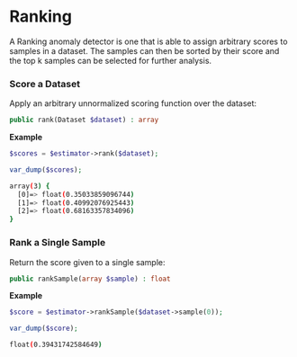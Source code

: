 # Ranking
A Ranking anomaly detector is one that is able to assign arbitrary scores to samples in a dataset. The samples can then be sorted by their score and the top k samples can be selected for further analysis.

### Score a Dataset
Apply an arbitrary unnormalized scoring function over the dataset:
```php
public rank(Dataset $dataset) : array
```

**Example**

```php
$scores = $estimator->rank($dataset);

var_dump($scores);
```

```sh
array(3) {
  [0]=> float(0.35033859096744)
  [1]=> float(0.40992076925443)
  [2]=> float(0.68163357834096)
}
```

### Rank a Single Sample
Return the score given to a single sample:
```php
public rankSample(array $sample) : float
```

**Example**

```php
$score = $estimator->rankSample($dataset->sample(0));

var_dump($score);
```

```sh
float(0.39431742584649)
```